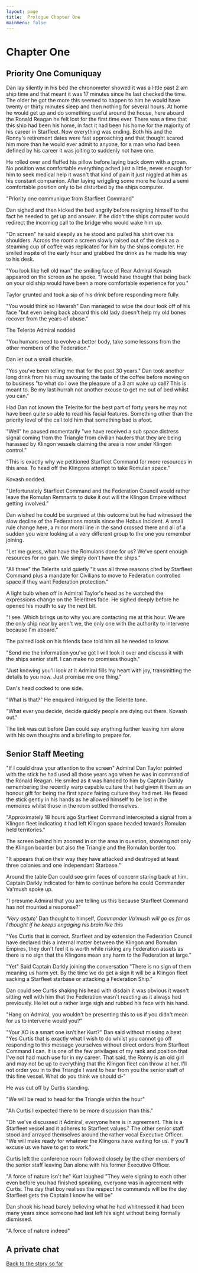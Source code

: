 ```yaml
---
layout: page
title:  Prologue Chapter One
mainmenu: false
---
```


# Chapter One #

## Priority One Comuniquay ##
Dan lay silently in his bed the chronometer showed it was a little past 2 am ship time and that meant it was 17 minutes since he last checked the time. The older he got the more this seemed to happen to him he would have twenty or thirty minutes sleep and then nothing for several hours. At home he would get up and do something useful around the house, here aboard the Ronald Reagan he felt lost for the first time ever. There was a time that this ship had been his home, in fact it had been his home for the majority of his career in Starfleet. Now everything was ending. Both his and the Ronny's retirement dates were fast approaching and that thought scared him more than he would ever admit to anyone, for a man who had been defined by his career it was jolting to suddenly not have one. 

He rolled over and fluffed his pillow before laying back down with a groan. No position was comfortable everything ached just a little, never enough for him to seek medical help it wasn't that kind of pain it just niggled at him as his constant companion. After laying wriggling some more he found a semi comfortable position only to be disturbed by the ships computer. 

"Priority one communique from Starfleet Command"

Dan sighed and then kicked the bed angrily before resigning himself to the fact he needed to get up and answer. If he didn't the ships computer would redirect the incoming call to the bridge who would wake him up. 

"On screen" he said sleepily as he stood and pulled his shirt over his shoulders. Across the room a screen slowly raised out of the desk as a steaming cup of coffee was replicated for him by the ships computer. He smiled inspite of the early hour and grabbed the drink as he made his way to his desk. 

"You look like hell old man" the smiling face of Rear Admiral Kovash appeared on the screen as he spoke. "I would have thought that being back on your old ship would have been a more comfortable experience for you."

Taylor grunted and took a sip of his drink before responding more fully. 

"You would think so Havarsh" Dan managed to wipe the dour look off of his face "but even being back aboard this old lady doesn't help my old bones recover from the years of abuse."

The Telerite Admiral nodded  

"You humans need to evolve a better body, take some lessons from the other members of the Federation."

Dan let out a small chuckle. 

"Yes you've been telling me that for the past 30 years." Dan took another long drink from his mug savouring the taste of the coffee before moving on to business "to what do I owe the pleasure of a 3 am wake up call? This is meant to. Be my last hurrah not another excuse to get me out of bed whilst you can."

Had Dan not known the Telerite for the best part of forty years he may not have been quite so able to read his facial features. Something other than the priority level of the call told him that something bad is afoot. 

"Well" he paused momentarily "we have received a sub space distress signal coming from the Triangle from civilian haulers that they are being harassed by Klingon vessels claiming the area is now under Klingon control."

"This is exactly why we petitioned Starfleet Command for more resources in this area. To head off the Klingons attempt to take Romulan space."

Kovash nodded. 

"Unfortunately Starfleet Command and the Federation Council would rather leave the Romulan Remnants to duke it out will the Klingon Empire without getting involved."

Dan wished he could be surprised at this outcome but he had witnessed the slow decline of the Federations morals since the Hobus Incident. A small rule change here, a minor moral line in the sand crossed there and all of a sudden you were looking at a very different group to the one you remember joining. 

"Let me guess, what have the Romulans done for us? We've spent enough resources for no gain. We simply don't have the ships."

"All three" the Telerite said quietly "it was all three reasons cited by Starfleet Command plus a mandate for Civilians to move to Federation controlled space if they want Federation protection."

A light bulb when off in Admiral Taylor's head as he watched the expressions change on the Teleritres face.  He sighed deeply before he opened his mouth to say the next bit. 

"I see. Which brings us to why you are contacting me at this hour. We are the only ship near by aren't we, the only one with the authority to intervene because I'm aboard."

The pained look on his friends face told him all he needed to know.

"Send me the information you've got I will look it over and discuss it with the ships senior staff. I can make no promises though."

"Just knowing you'll look at it Admiral fills my heart with joy, transmitting the details to you now. Just promise me one thing."

Dan's head cocked to one side. 

"What is that?" He enquired intrigued by the Telerite tone. 

"What ever you decide, decide quickly people are dying out there.  Kovash out."

The link was cut before Dan could say anything further leaving him alone with his own thoughts and a briefing to prepare for. 
## Senior Staff Meeting ##
"If I could draw your attention to the screen" Admiral Dan Taylor pointed with the stick he had used all those years ago when he was in command of the Ronald Reagan. He smiled as it was handed to him by Captain Darkly remembering the recently warp capable culture that had given it them as an honour gift for being the first space fairing culture they had met. He flexed the stick gently in his hands as he allowed himself to be lost in the memoires whilst those in the room settled themselves.

"Approximately 18 hours ago Starfleet Command intercepted a signal from a Klingon fleet indicating it had left Klingon space headed towards Romulan held territories."

The screen behind him zoomed in on the area in question, showing not only the Klingon boarder but also the Triangle and the Romulan border too. 

"It appears that on their way they have attacked and destroyed at least three colonies and one Independant Starbase."

Around the table Dan could see grim faces of concern staring back at him. Captain Darkly indicated for him to continue before he could Commander Va'mush spoke up.

"I presume Admiral that you are telling us this because Starfleet Command has not mounted a response?"

*'Very astute*' Dan thought to himself, *Commander Va'mush will go as far as I thought if he keeps engaging his brain like this*

"Yes Curtis that is correct. Starfleet and by extension the Federation Council have declared this a internal matter between the Klingon and Romulan Empires, they don't feel it is worth while risking any Federation assets as there is no sign that the Klingons mean any harm to the Federation at large."

"Yet" Said Captain Darkly joining the conversation "There is no sign of them meaning us harm yet. By the time we do get a sign it will be a Klingon fleet sacking a Starfleet starbase or attacking a Federation Ship."

Dan could see Curtis shaking his head with disdain it was obvious it wasn't sitting well with him that the Federation wasn't reacting as it always had previously. He let out a rather large sigh and rubbed his face with his hand.

"Hang on Admiral, you wouldn't be presenting this to us if you didn't mean for us to intervene would you?"

"Your XO is a smart one isn't her Kurt?" Dan said without missing a beat "Yes Curtis that is exactly what I wish to do whilst you cannot go off responding to this message yourselves without direct orders from Starfleet Command I can. It is one of the few privilages of my rank and position that I've not had much use for in my career. That said, the Ronny is an old girl and may not be up to everything that the Klingon fleet can throw at her. I'll not order you in to the Triangle I want to hear from you the senior staff of this fine vessel. What do you think we should d-"

He was cut off by Curtis standing.

"We will be read to head for the Triangle within the hour"

"Ah Curtis I expected there to be more discussion than this."

"Oh we've discussed it Admiral, everyone here is in agreement. This is a Starfleet vessel and it adheres to Starfleet values." The other senior staff stood and arrayed themselves around the rather vocal Executive Officer. "We will make ready for whatever the Klingons have waiting for us. If you'll excuse us we have to get to work."

Curtis left the conference room followed closely by the other members of the senior staff leaving Dan alone with his former Executive Officer.

"A force of nature isn't he" Kurt laughed "They were signing to each other even before you had finished speaking, everyone was in agreement with Curtis. The day that boy realises the respect he commands will be the day Starfleet gets the Captain I know he will be"

Dan shook his head barely believing what he had whitnessed it had been many years since someone had last left his sight without being formally dismissed.

"A force of nature indeed"

## A private chat ##



[Back to the story so far](/story/)